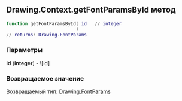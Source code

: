 ## Drawing.Context.getFontParamsById метод


```lua
function getFontParamsById( id   // integer
                          )
// returns: Drawing.FontParams
```


### Параметры

**id** (**integer**) - ![id]

### Возвращаемое значение

Возвращаемый тип: [Drawing.FontParams](../../Drawing/FontParams.md)

